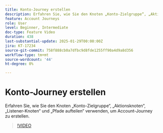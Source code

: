 ```yaml
---
title: Konto-Journey erstellen
description: Erfahren Sie, wie Sie den Knoten „Konto-Zielgruppe“, „Aktionsknoten“, „Listener-Knoten“ und „Pfade aufteilen“ verwenden, um Account-Journey zu erstellen.
feature: Account Journeys
role: User
level: Beginner, Intermediate
doc-type: Feature Video
duration: 438
last-substantial-update: 2025-01-29T00:00:00Z
jira: KT-17234
source-git-commit: 758f888cb0a7dfbc9d8fde1255ff90a4d9a8d356
workflow-type: tm+mt
source-wordcount: '44'
ht-degree: 0%

---
```



# Konto-Journey erstellen

Erfahren Sie, wie Sie den Knoten „Konto-Zielgruppe“, „Aktionsknoten“, „Listener-Knoten“ und „Pfade aufteilen“ verwenden, um Account-Journey zu erstellen.

>[!VIDEO](https://video.tv.adobe.com/v/3443204/?learn=on&enablevpops)
